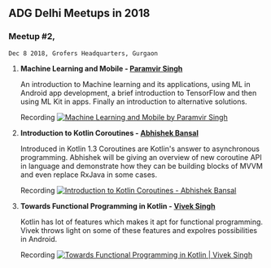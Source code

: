 ## ADG Delhi Meetups in 2018

### Meetup #2, 
    Dec 8 2018, Grofers Headquarters, Gurgaon

1. **Machine Learning and Mobile - [Paramvir Singh](https://www.linkedin.com/in/paramvirsingh88/)**

    An introduction to Machine learning and its applications, using ML in Android app development, a brief introduction to TensorFlow and then using ML Kit in apps. Finally an introduction to alternative solutions.

    Recording
    [![Machine Learning and Mobile by Paramvir Singh](https://img.youtube.com/vi/PwVf2lzOcvI/0.jpg)](https://www.youtube.com/watch?v=PwVf2lzOcvI)

2. **Introduction to Kotlin Coroutines - [Abhishek Bansal](https://www.linkedin.com/in/abhishek-bansal-5b39011b/)**

    Introduced in Kotlin 1.3 Coroutines are Kotlin's answer to asynchronous programming. Abhishek will be giving an overview of new coroutine API in language and demonstrate how they can be building blocks of MVVM and even replace RxJava in some cases.

    Recording
    [![Introduction to Kotlin Coroutines - Abhishek Bansal](https://img.youtube.com/vi/8J2qxRa4Q7o/0.jpg)](https://www.youtube.com/watch?v=8J2qxRa4Q7o)

3. **Towards Functional Programming in Kotlin - [Vivek Singh](https://www.linkedin.com/in/viveksingh46bab221/)**

    Kotlin has lot of features which makes it apt for functional programming. Vivek throws light on some of these features and expolres possibilities in Android.

    Recording
    [![Towards Functional Programming in Kotlin | Vivek Singh](https://img.youtube.com/vi/g43GHB5AJfQ/0.jpg)](https://www.youtube.com/watch?v=g43GHB5AJfQ)

